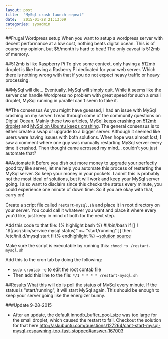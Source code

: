 ```yaml
---
layout: post
title:  "MySql crash launch repeat"
date:   2015-01-28 21:13:09
categories: sysadmin 
---
```

##Frugal Wordpress setup
When you want to setup a wordpress server with decent performance at a low cost, nothing beats digital ocean. This is of course my opinion, but $5/month is hard to beat! The only caveat is 512mb of memory.
<!--more-->

##512mb is like Raspberry Pi
To give some context, only having a 512mb droplet is like having a Rasberry Pi dedicated for your web server. Which there is nothing wrong with that if you do not expect heavy traffic or heavy processing. 

##MySql will die...
Eventually, MySql will simply quit. While it seems like the server can handle Wordpress no problem with great speed for such a small droplet, MySql running in parallel can't seem to take it.

##The consensus
As you might have guessed, I had an issue with MySql crashing on my server. I read through some of the community questions on Digital Ocean. Mainly these two articles, [MySql keeps crashing on 512mb droplet][do1] and [MySql on Ubuntu keeps crashing][do2]. The general consensus is to either create a swap or upgrade to a bigger server. Although it seemed like users were having issues with both solutions. When hope was almost lost, I saw a comment where one guy was manually restarting MySql server every time it crashed. Then thought came acrossed my mind... couldn't you just automate that?

##Automate it
Before you dish out more money to upgrade your perfectly good toy like server, let me help you automate this process of restarting the MySql server. So keep your money in your pockets. I admit this is probably not the most ideal of solutions, but it will work and keep your MySql server going. I also want to disclaim since this checks the status every minute, you could experience one minute of down time. So if you are okay with that, carry on!

Create a script file called `restart-mysql.sh` and place it in root directory on your server. You could call it whatever you want and place it where every you'd like, just keep in mind of both for the next step.

Add this code to that file:
{% highlight bash %}
#!/bin/bash
if [[ ! "$(/usr/sbin/service mysql status)" =~ "start/running" ]]
then
        /etc/init.d/mysql start
fi
{% endhighlight %}
~[solution source][do3]

Make sure the script is executable by running this: `chmod +x /restart-mysql.sh`

Add this to the cron tab by doing the following:

* `sudo crontab -e` to edit the root contab file
* Then add this line to the file: `*/1 * * * * /restart-mysql.sh`

##Results
What this will do is poll the status of MySql every minute. If the status is "start/running", it will start MySql again. This should be enough to keep your server going like the energizer bunny. 

###Update 9-28-2015
* After an update, the default innodb_buffer_pool_size was too large for the small droplet, which caused the restart to fail. Checkout the solution for that here http://askubuntu.com/questions/127264/cant-start-mysql-mysql-respawning-too-fast-stopped#answer-167003

[do1]:	https://www.digitalocean.com/community/questions/mysql-keeps-crashing-on-512mb-droplet	
[do2]:	https://www.digitalocean.com/community/questions/mysql-on-ubuntu-keeps-crashing	
[do3]:	http://askubuntu.com/questions/451839/shell-script-issue-cron-job-script-to-restart-mysql-server-when-it-stops-accide	
